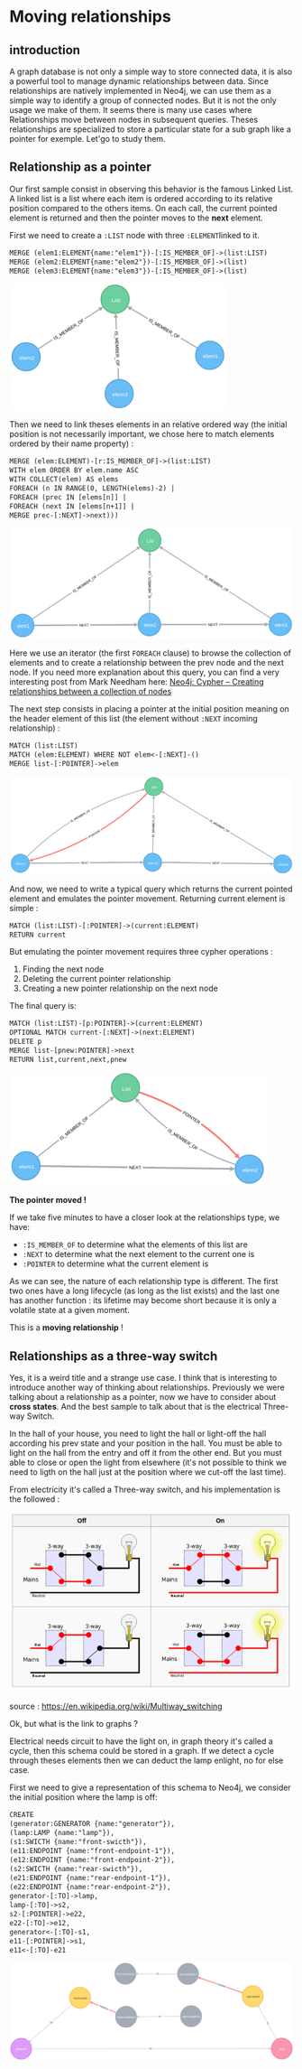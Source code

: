 # Moving relationships

## introduction

A graph database is not only a simple way to store connected data, it is also a powerful tool to manage dynamic relationships between data. 
Since relationships are natively implemented in Neo4j, we can use them as a simple way to identify a group of connected nodes. But it is not the only usage we make of them.
It seems there is many use cases where Relationships move between nodes in subsequent queries. Theses relationships are specialized to store a particular state for a sub graph like a pointer for exemple. Let'go to study them.  

## Relationship as a pointer

Our first sample consist in observing this behavior is the famous Linked List. A linked list is a list where each item is ordered according to its relative position compared to the others items. On each call, the current pointed element is returned and then the pointer moves to the **next** element.

First we need to create a `:LIST` node with three `:ELEMENT`linked to it.

    MERGE (elem1:ELEMENT{name:"elem1"})-[:IS_MEMBER_OF]->(list:LIST)
    MERGE (elem2:ELEMENT{name:"elem2"})-[:IS_MEMBER_OF]->(list)
    MERGE (elem3:ELEMENT{name:"elem3"})-[:IS_MEMBER_OF]->(list)
    
![Fig1. The list with elements](./blog1.png "Fig1. The list with elements")

Then we need to link theses elements in an relative ordered way (the initial position is not necessarily important, we chose here to match elements ordered by their name property) :

    MERGE (elem:ELEMENT)-[r:IS_MEMBER_OF]->(list:LIST)
    WITH elem ORDER BY elem.name ASC
    WITH COLLECT(elem) AS elems
    FOREACH (n IN RANGE(0, LENGTH(elems)-2) |
    FOREACH (prec IN [elems[n]] |
    FOREACH (next IN [elems[n+1]] |
    MERGE prec-[:NEXT]->next)))

![Fig2. Linked elements](./blog2.png "Fig2. Linked elements")

Here we use an iterator (the first `FOREACH` clause) to browse the collection of elements and to create a relationship between the prev node and the next node. If you need more explanation about this query, you can find a very interesting post from Mark Needham here: [Neo4j: Cypher – Creating relationships between a collection of nodes](http://www.markhneedham.com/blog/2014/04/19/neo4j-cypher-creating-relationships-between-a-collection-of-nodes-invalid-input/ "Neo4j: Cypher – Creating relationships between a collection of nodes")

The next step consists in placing a pointer at the initial position meaning on the header element of this list (the element without `:NEXT` incoming relationship) :

    MATCH (list:LIST)
    MATCH (elem:ELEMENT) WHERE NOT elem<-[:NEXT]-()
    MERGE list-[:POINTER]->elem 

![Fig3. Initial position of the pointer](./blog3.png "Fig3. Initial position of the pointer")

And now, we need to write a typical query which returns the current pointed element and emulates the pointer movement.
Returning current element is simple :

    MATCH (list:LIST)-[:POINTER]->(current:ELEMENT) 
    RETURN current
    
But emulating the pointer movement requires three cypher operations :

1. Finding the next node
2. Deleting the current pointer relationship
3. Creating a new pointer relationship on the next node

The final query is:

    MATCH (list:LIST)-[p:POINTER]->(current:ELEMENT) 
    OPTIONAL MATCH current-[:NEXT]->(next:ELEMENT) 
    DELETE p 
    MERGE list-[pnew:POINTER]->next
    RETURN list,current,next,pnew
    
![Fig4. First move of the pointer](./blog4.png "Fig4. First move of the pointer")

__The pointer moved !__

If we take five minutes to have a closer look at the relationships type, we have:

* `:IS_MEMBER_OF` to determine what the elements of this list are
* `:NEXT` to determine what the next element to the current one is
* `:POINTER` to determine what the current element is

As we can see, the nature of each relationship type is different. The first two ones have a long lifecycle (as long as the list exists) and the last one has another function : its lifetime may become short because it is only  a volatile state at a given  moment.

This is a __moving relationship__ !

## Relationships as a three-way switch

Yes, it is a weird title and a strange use case. I think that is interesting to introduce another way of thinking about relationships. Previously we were talking about a relationship as a pointer, now we have  to consider about __cross states__. And the best sample to talk about that is the electrical Three-way Switch.

In the hall of your house, you need to light the hall or light-off the hall according his prev state and your position in the hall. You must be able to light on the hall from the entry and off it from the other end. But you must able to close or open the light from elsewhere (it's not possible to think we need to ligth on the hall just at the position where we cut-off the last time).

From electricity it's called a Three-way switch, and his implementation is the followed :

![Fig4. three-way switch](./blog-threeway.png "Fig4. Three-way switch")

source : https://en.wikipedia.org/wiki/Multiway_switching

Ok, but what is the link to graphs ?

Electrical needs circuit to have the light on, in graph theory it's called a cycle, then this schema could be stored in a graph. If we detect a cycle through theses elements then we can deduct the lamp enlight, no for else case.

First we need to give a representation of this schema to Neo4j, we consider the initial position where the lamp is off:

    CREATE 
    (generator:GENERATOR {name:"generator"}),
    (lamp:LAMP {name:"lamp"}),
    (s1:SWICTH {name:"front-swicth"}),
    (e11:ENDPOINT {name:"front-endpoint-1"}),
    (e12:ENDPOINT {name:"front-endpoint-2"}),
    (s2:SWICTH {name:"rear-swicth"}),
    (e21:ENDPOINT {name:"rear-endpoint-1"}),
    (e22:ENDPOINT {name:"rear-endpoint-2"}),
    generator-[:TO]->lamp,
    lamp-[:TO]->s2,
    s2-[:POINTER]->e22,
    e22-[:TO]->e12,
    generator<-[:TO]-s1,
    e11-[:POINTER]->s1,
    e11<-[:TO]-e21

![Fig5. First adaptation](./blog-threeway2.png "Fig5. First adaptation")
